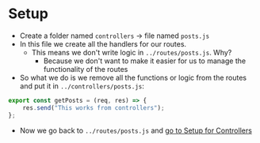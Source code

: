 # Setup
- Create a folder named `controllers` -> file named `posts.js`
- In this file we create all the handlers for our routes. 
  - This means we don't write logic in `../routes/posts.js`. Why?
    - Because we don't want to make it easier for us to manage the functionality of the routes
- So what we do is we remove all the functions or logic from the routes and put it in `../controllers/posts.js`:
  
```jsx
export const getPosts = (req, res) => {
    res.send("This works from controllers");
};
```
- Now we go back to `../routes/posts.js` and [go to Setup for Controllers](../routes/1-Routing.md)
